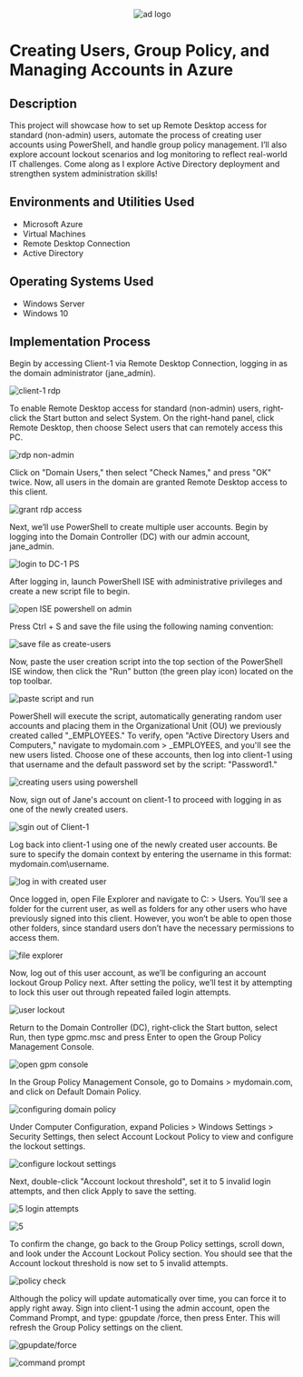 <p align="center">
<img src="https://i.imgur.com/cvTElbW.png" alt="ad logo"/>
</p>
<h1>Creating Users, Group Policy, and Managing Accounts in Azure</h1>
<h2>Description</h2>
<p>This project will showcase how to set up Remote Desktop access for standard (non-admin) users, automate the process of creating user accounts using PowerShell, and handle group policy management. I’ll also explore account lockout scenarios and log monitoring to reflect real-world IT challenges. Come along as I explore Active Directory deployment and strengthen system administration skills!</p>

<h2>Environments and Utilities Used</h2>

- Microsoft Azure
- Virtual Machines
- Remote Desktop Connection
- Active Directory

<h2>Operating Systems Used</h2>

- Windows Server
- Windows 10

<h2>Implementation Process</h2>
<p>
  <p>Begin by accessing Client-1 via Remote Desktop Connection, logging in as the domain administrator (jane_admin).</p>
<img src="https://i.imgur.com/fUaub8X.png" alt="client-1 rdp"/>
</p>
<p>
  <p>To enable Remote Desktop access for standard (non-admin) users, right-click the Start button and select System. On the right-hand panel, click Remote Desktop, then choose Select users that can remotely access this PC.</p> 
<img src="https://i.imgur.com/e1FrSIv.png" alt="rdp non-admin"/>
</p>
<p>
  <p>Click on "Domain Users," then select "Check Names," and press "OK" twice. Now, all users in the domain are granted Remote Desktop access to this client.</p>
<img src="https://i.imgur.com/Wd3CIH5.png"  alt="grant rdp access"/>
</p>
<p>
  <p>Next, we’ll use PowerShell to create multiple user accounts. Begin by logging into the Domain Controller (DC) with our admin account, jane_admin.</p>
<img src="https://i.imgur.com/fuJPIpe.png" alt="login to DC-1 PS"/>
</p>
<p>
  <p>After logging in, launch PowerShell ISE with administrative privileges and create a new script file to begin.</p> 
<img src="https://i.imgur.com/EL25wsH.png" alt="open ISE powershell on admin"/>
</p>
<p>
  <p>Press Ctrl + S and save the file using the following naming convention:</p>
<img src="https://i.imgur.com/2V0Ympj.png"  alt="save file as create-users"/>
</p>
<p>
  <p>Now, paste the user creation script into the top section of the PowerShell ISE window, then click the "Run" button (the green play icon) located on the top toolbar.</p>
<img src="https://i.imgur.com/7rA8h71.png" alt="paste script and run"/>
</p>
<p>
  <p>PowerShell will execute the script, automatically generating random user accounts and placing them in the Organizational Unit (OU) we previously created called "_EMPLOYEES." To verify, open "Active Directory Users and Computers," navigate to mydomain.com > _EMPLOYEES, and you'll see the new users listed. Choose one of these accounts, then log into client-1 using that username and the default password set by the script: "Password1."</p> 
<img src="https://i.imgur.com/kFSt9Dx.png" alt="creating users using powershell"/>
</p>
<p>
  <p>Now, sign out of Jane's account on client-1 to proceed with logging in as one of the newly created users.</p>
<img src="https://i.imgur.com/OQzv1sP.png"  alt="sgin out of Client-1"/>
</p>
<p>
  <p>Log back into client-1 using one of the newly created user accounts. Be sure to specify the domain context by entering the username in this format: mydomain.com\username.</p>
<img src="https://i.imgur.com/8in1qqN.png" alt="log in with created user"/>
</p>
<p>
  <p>Once logged in, open File Explorer and navigate to C: > Users. You’ll see a folder for the current user, as well as folders for any other users who have previously signed into this client. However, you won’t be able to open those other folders, since standard users don’t have the necessary permissions to access them.</p> 
<img src="https://i.imgur.com/cJo9O5L.png" alt="file explorer"/>
</p>
<p>
  <p>Now, log out of this user account, as we’ll be configuring an account lockout Group Policy next. After setting the policy, we’ll test it by attempting to lock this user out through repeated failed login attempts.</p>
<img src="https://i.imgur.com/oQkHCth.png"  alt="user lockout"/>
</p>
<p>
  <p>Return to the Domain Controller (DC), right-click the Start button, select Run, then type gpmc.msc and press Enter to open the Group Policy Management Console.</p>
<img src="https://i.imgur.com/4eTkbX9.png" alt="open gpm console"/>
</p>
<p>
  <p>In the Group Policy Management Console, go to Domains > mydomain.com, and click on Default Domain Policy.</p> 
<img src="https://i.imgur.com/78L2XDo.png" alt="configuring domain policy"/>
</p>
<p>
  <p>Under Computer Configuration, expand Policies > Windows Settings > Security Settings, then select Account Lockout Policy to view and configure the lockout settings.</p>
<img src="https://i.imgur.com/YaqtFnG.png"  alt="configure lockout settings"/>
</p>
<p>
  <p>Next, double-click "Account lockout threshold", set it to 5 invalid login attempts, and then click Apply to save the setting.</p>
<img src="https://i.imgur.com/izwmTil.png" alt="5 login attempts"/>
</p>
<p>
  <p></p> 
<img src="https://i.imgur.com/09yJRI9.png" alt="5"/>
</p>
<p>
  <p>To confirm the change, go back to the Group Policy settings, scroll down, and look under the Account Lockout Policy section. You should see that the Account lockout threshold is now set to 5 invalid attempts.</p>
<img src="https://i.imgur.com/psPJj4R.png"  alt="policy check"/>
</p>
<p>
  <p>Although the policy will update automatically over time, you can force it to apply right away. Sign into client-1 using the admin account, open the Command Prompt, and type: gpupdate /force, then press Enter. This will refresh the Group Policy settings on the client.</p>
<img src="https://i.imgur.com/MqsAORu.png" alt="gpupdate/force"/>
</p>
<p>
  <p></p> 
<img src="https://i.imgur.com/GRSEAhc.jpeg" alt="command prompt"/>
</p>
<p>
  <p></p>
<img src=""  alt=""/>
</p>
<p>
  <p></p>
<img src="" alt=""/>
</p>
<p>
  <p></p> 
<img src="" alt=""/>
</p>
<p>
  <p></p>
<img src=""  alt=""/>
</p>
<p>
  <p></p>
<img src="" alt=""/>
</p>
<p>
  <p></p> 
<img src="" alt=""/>
</p>
<p>
  <p></p>
<img src=""  alt=""/>
</p>
<p>
  <p></p>
<img src="" alt=""/>
</p>
<p>
  <p></p> 
<img src="" alt=""/>
</p>
<p>
  <p></p>
<img src=""  alt=""/>
</p>
